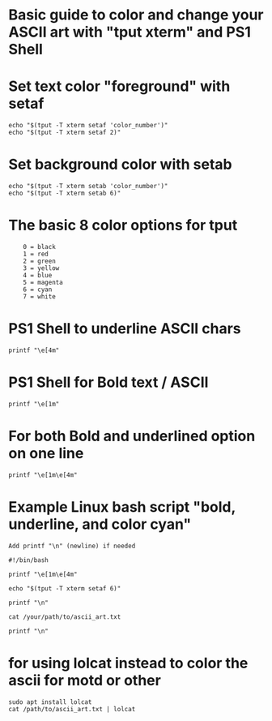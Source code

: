 # Basic guide to color and change your ASCII art with "tput xterm" and PS1 Shell

# Set text color "foreground" with setaf
	echo "$(tput -T xterm setaf 'color_number')"
	echo "$(tput -T xterm setaf 2)"

# Set background color with setab
	echo "$(tput -T xterm setab 'color_number')"
	echo "$(tput -T xterm setab 6)" 

# The basic 8 color options for tput
        0 = black
        1 = red
        2 = green
        3 = yellow
        4 = blue
        5 = magenta
        6 = cyan
        7 = white
        
# PS1 Shell to underline ASCII chars 
	printf "\e[4m"

# PS1 Shell for Bold text / ASCII 
	printf "\e[1m"

# For both Bold and underlined option on one line
	printf "\e[1m\e[4m"

# Example Linux bash script "bold, underline, and color cyan"
	Add printf "\n" (newline) if needed

	#!/bin/bash

	printf "\e[1m\e[4m"

	echo "$(tput -T xterm setaf 6)"

	printf "\n"

	cat /your/path/to/ascii_art.txt

	printf "\n"

# for using lolcat instead to color the ascii for motd or other
	sudo apt install lolcat
	cat /path/to/ascii_art.txt | lolcat
